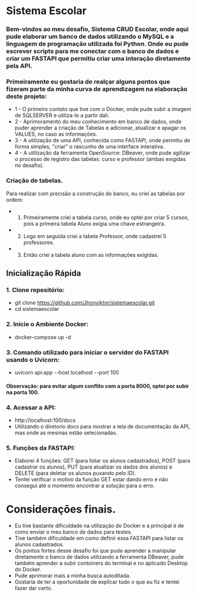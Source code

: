 <h1>Sistema Escolar</h1>

### Bem-vindos ao meu desafio, Sistema CRUD Escolar, onde aqui pude elaborar um banco de dados utilizando o MySQL e a linguagem de programação utilizada foi Python. Onde eu pude escrever scripts para me conectar com o banco de dados e criar um FASTAPI que permitiu criar uma interação diretamente pela API.


### Primeiramente eu gostaria de realçar alguns pontos que fizeram parte da minha curva de aprendizagem na elaboração deste projeto:
+ 1 - O primeiro contato que tive com o Docker, onde pude subir a imagem de SQLSERVER e utiliza-lo a partir dali.
+ 2 - Aprimoramento do meu conhecimento em banco de dados, onde puder aprender a criação de Tabelas e adicionar, atualizar e apagar os VALUES, no caso as informações.
+ 3 - A utilização de uma API, conhecida como FASTAPI, onde permitiu de forma simples, "criar" o rascunho de uma interface interativa.
+ 4 - A utilização da ferramenta OpenSource: DBeaver, onde pude agilizar o processo de registro das tabelas: curso e professor (ambas exigidas no desafio).

### Criação de tabelas.

Para realizar com precisão a construção do banco, eu criei as tabelas por ordem:
+ 1. Primeiramente criei a tabela curso, onde eu optei por criar 5 cursos, pois a primeira tabela Aluno exigia uma chave estrangeira.
+ 2. Logo em seguida criei a tabela Professor, onde cadastrei 5 professores.
+ 3. Então criei a tabela aluno com as informações exigidas.


## Inicialização Rápida

### 1. Clone repositório:
+ git clone https://github.com/Jhonviktor/sistemaescolar.git
+ cd sistemaescolar

### 2. Inicie o Ambiente Docker:
+ docker-compose up -d

### 3. Comando utilizado para iniciar o servidor do FASTAPI usando o Uvicorn:
+ uvicorn api:app --host localhost --port 100
#### Observação: para evitar algum conflito com a porta 8000, optei por subir na porta 100.

### 4. Acessar a API:
+ http://localhost:100/docs
+ Utilizando o diretorio docs para mostrar a tela de documentação da API, mas onde as mesmas estão selecionadas.

### 5. Funções da FASTAPI:
+ Elaborei 4 funções: GET (para listar os alunos cadastrados), POST (para cadastrar os alunos), PUT (para atualizar os dados dos alunos) e DELETE (para deletar os alunos puxando pelo ID).
+ Tentei verificar o motivo da função GET estar dando erro e não consegui até o momento encontrar a solução para o erro.


# Considerações finais.
+ Eu tive bastante dificuldade na utilização do Docker e a principal é de como enviar o meu banco de dados para testes.
+ Tive também dificuldade em como definir essa FASTAPI para listar os alunos cadastrados.
+ Os pontos fortes desse desafio foi que pude aprender a manipular diretamente o banco de dados utilizando a ferramenta DBeaver, pude também aprender a subir contoiners do terminal e no aplicado Desktop do Docker.
+ Pude aprimorar mais a minha busca autoditada.
+ Gostaria de ter a oportunidade de explicar tudo o que eu fiz e tentei fazer dar certo.

